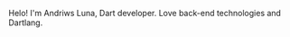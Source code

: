 
Helo! I'm Andriws Luna, Dart developer.
Love back-end technologies and Dartlang.
<!---
andriwsluna/andriwsluna is a ✨ special ✨ repository because its `README.md` (this file) appears on your GitHub profile.
You can click the Preview link to take a look at your changes.
--->
